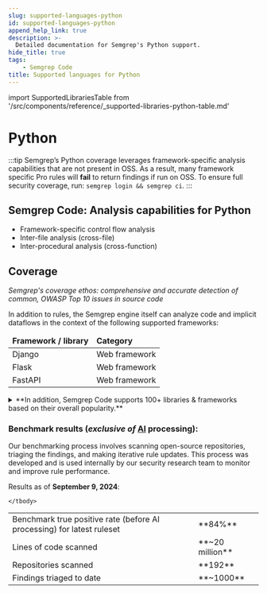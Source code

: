 ```yaml
---
slug: supported-languages-python
id: supported-languages-python
append_help_link: true
description: >-
  Detailed documentation for Semgrep's Python support. 
hide_title: true
tags:
    - Semgrep Code 
title: Supported languages for Python
---
```


import SupportedLibrariesTable from '/src/components/reference/_supported-libraries-python-table.md'

# Python

:::tip 
Semgrep’s Python coverage leverages framework-specific analysis capabilities that are not present in OSS. As a result, many framework specific Pro rules will **fail** to return findings if run on OSS. To ensure full security coverage, run: `semgrep login && semgrep ci`.
:::

## Semgrep Code: Analysis capabilities for Python
* Framework-specific control flow analysis 
* Inter-file analysis (cross-file)
* Inter-procedural analysis (cross-function)

## Coverage 
_Semgrep's coverage ethos: comprehensive and accurate detection of common, OWASP Top 10 issues in source code_


In addition to rules, the Semgrep engine itself can analyze code and implicit dataflows in the context of the following supported frameworks:

<table>
    <thead><tr>
        <td><strong>Framework / library</strong></td>
        <td><strong>Category</strong></td>
    </tr></thead>
    <tbody>
    <tr>
        <td>Django</td>
        <td>Web framework</td>
    </tr>
    <tr>
        <td>Flask</td>
        <td>Web framework</td>
    </tr>
    <tr>
        <td>FastAPI</td>
        <td>Web framework</td>
    </tr>
    </tbody>
</table>

<details>
  <summary>**In addition, Semgrep Code supports 100+ libraries & frameworks based on their overall popularity.**</summary>

<SupportedLibrariesTable />

</details>

### Benchmark results (_exclusive of_ [AI](https://semgrep.dev/docs/semgrep-assistant/overview) processing): 

Our benchmarking process involves scanning open-source repositories, triaging the findings, and making iterative rule updates. This process was developed and is used internally by our security research team to monitor and improve rule performance.

Results as of **September 9, 2024**:

<table>
    <tbody>
    <tr>
        <td>Benchmark true positive rate (before AI processing) for latest ruleset</td>
        <td>**84%**</td>
    </tr>
    <tr>
        <td>Lines of code scanned</td>
        <td>**~20 million**</td>
    </tr>
    <tr>
        <td>Repositories scanned</td>
        <td>**192**</td>
    </tr>
      <tr>
        <td>Findings triaged to date</td>
        <td>**~1000**</td>
    </tr>
    
    </tbody>
</table>
